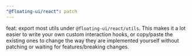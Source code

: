 ```yaml
---
"@floating-ui/react": patch
---
```


feat: export most utils under `@floating-ui/react/utils`. This makes it a lot easier to write your own custom interaction hooks, or copy/paste the existing ones to change the way they are implemented yourself without patching or waiting for features/breaking changes.

